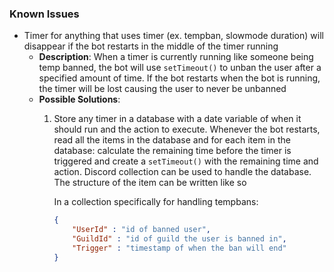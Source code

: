 ### Known Issues

- Timer for anything that uses timer (ex. tempban, slowmode duration) will disappear if the bot restarts in the middle of the timer running
  - **Description**: When a timer is currently running like someone being temp banned, the bot will use `setTimeout()` to unban the user after a specified amount of time. If the bot restarts when the bot is running, the timer will be lost causing the user to never be unbanned
  - **Possible Solutions**:
      1. Store any timer in a database with a date variable of when it should run and the action to execute. Whenever the bot restarts, read all the items in the database and for each item in the database: calculate the remaining time before the timer is triggered and create a `setTimeout()` with the remaining time and action. Discord collection can be used to handle the database. The structure of the item can be written like so
   
  
          In a collection specifically for handling tempbans: 
          ```json
          {
              "UserId" : "id of banned user",
              "GuildId" : "id of guild the user is banned in",
              "Trigger" : "timestamp of when the ban will end"
          }
          ```
